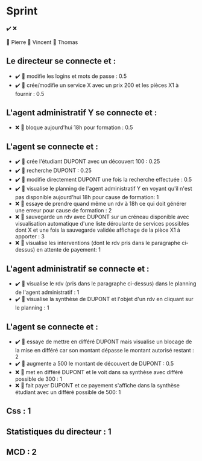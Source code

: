 # Sprint
✔️ ❌

🍮 Pierre
🎹 Vincent
🛶 Thomas

## Le directeur se connecte et :
* ✔️ 🍮 modifie les logins et mots de passe : 0.5
* ✔️ 🍮 crée/modifie un service X avec un prix 200 et les pièces X1 à fournir : 0.5
## L'agent administratif Y se connecte et :
* ❌ 🎹 bloque aujourd'hui 18h pour formation : 0.5
## L'agent se connecte et :
* ✔️ 🍮 crée l'étudiant DUPONT avec un découvert 100 : 0.25
* ✔️ 🍮 recherche DUPONT : 0.25
* ✔️ 🍮 modifie directement DUPONT une fois la recherche effectuée : 0.5
* ✔️ 🛶 visualise le planning de l'agent administratif Y en voyant qu'il n'est pas disponible aujourd'hui 18h pour cause de formation: 1
* ❌ 🎹 essaye de prendre quand même un rdv à 18h ce qui doit générer une erreur pour cause de formation : 2
* ❌ 🎹 sauvegarde un rdv avec DUPONT sur un créneau disponible avec visualisation automatique d'une liste déroulante de services possibles dont X et une fois la sauvegarde validée affichage de la pièce X1 à apporter : 3
* ❌ 🎹 visualise les interventions (dont le rdv pris dans le paragraphe ci-dessus) en attente de payement: 1
## L'agent administratif se connecte et :
* ✔️ 🛶 visualise le rdv (pris dans le paragraphe ci-dessus) dans le planning de l'agent administratif : 1
* ✔️ 🍮 visualise la synthèse de DUPONT et l'objet d'un rdv en cliquant sur le planning : 1
## L'agent se connecte et :
* ✔️ 🛶 essaye de mettre en différé DUPONT mais visualise un blocage de la mise en différé car son montant dépasse le montant autorisé restant : 2
* ✔️ 🛶 augmente a 500 le montant de découvert de DUPONT : 0.5
* ❌ 🛶 met en différé DUPONT et le voit dans sa synthèse avec différé possible de 300 : 1
* ❌ 🛶 fait payer DUPONT et ce payement s'affiche dans la synthèse étudiant avec un différé possible de 500: 1
## Css : 1
## Statistiques du directeur : 1
## MCD : 2

